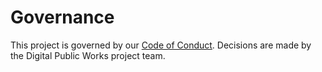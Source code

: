 # Governance
This project is governed by our [Code of Conduct](CODE_OF_CONDUCT.md). Decisions are made by the Digital Public Works project team.
